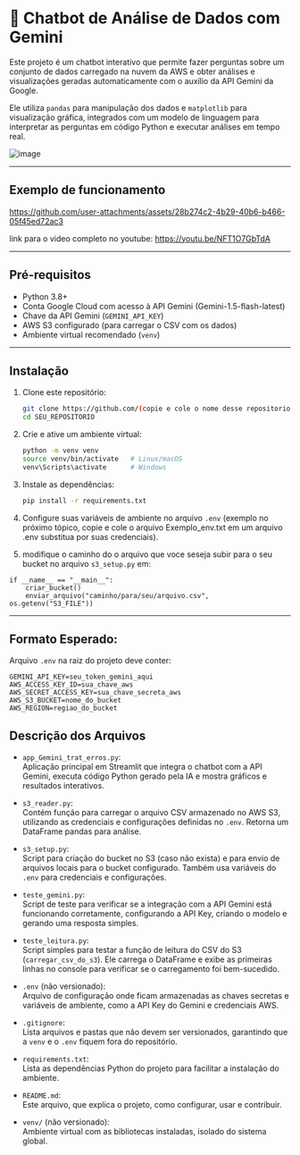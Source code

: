 # 🤖 Chatbot de Análise de Dados com Gemini

Este projeto é um chatbot interativo que permite fazer perguntas sobre um conjunto de dados carregado na nuvem da AWS e obter análises e visualizações geradas automaticamente com o auxílio da API Gemini da Google. 

Ele utiliza `pandas` para manipulação dos dados e `matplotlib` para visualização gráfica, integrados com um modelo de linguagem para interpretar as perguntas em código Python e executar análises em tempo real.

![image](https://github.com/user-attachments/assets/1cef942d-beca-4d9f-a46a-c23e6e8141ee)

---

## Exemplo de funcionamento



https://github.com/user-attachments/assets/28b274c2-4b29-40b6-b466-05f45ed72ac3



link para o video completo no youtube: https://youtu.be/NFT1O7GbTdA

---

## Pré-requisitos

- Python 3.8+
- Conta Google Cloud com acesso à API Gemini (Gemini-1.5-flash-latest)
- Chave da API Gemini (`GEMINI_API_KEY`)
- AWS S3 configurado (para carregar o CSV com os dados)
- Ambiente virtual recomendado (`venv`)

---

## Instalação

1. Clone este repositório:
    ```bash
    git clone https://github.com/(copie e cole o nome desse repositorio)
    cd SEU_REPOSITORIO
    ```

2. Crie e ative um ambiente virtual:
    ```bash
    python -m venv venv
    source venv/bin/activate   # Linux/macOS
    venv\Scripts\activate      # Windows
    ```

3. Instale as dependências:
    ```bash
    pip install -r requirements.txt
    ```

4. Configure suas variáveis de ambiente no arquivo `.env` (exemplo no próximo tópico, copie e cole o arquivo Exemplo_env.txt em um arquivo .env substitua por suas credenciais).

5. modifique o caminho do o arquivo que voce seseja subir para o seu bucket no arquivo `s3_setup.py` em:

```
if __name__ == "__main__":
    criar_bucket()
    enviar_arquivo("caminho/para/seu/arquivo.csv", os.getenv("S3_FILE"))
```

---

## Formato Esperado:

Arquivo `.env` na raiz do projeto deve conter:

```env
GEMINI_API_KEY=seu_token_gemini_aqui
AWS_ACCESS_KEY_ID=sua_chave_aws
AWS_SECRET_ACCESS_KEY=sua_chave_secreta_aws
AWS_S3_BUCKET=nome_do_bucket
AWS_REGION=regiao_do_bucket
```

## Descrição dos Arquivos

- `app_Gemini_trat_erros.py`:  
  Aplicação principal em Streamlit que integra o chatbot com a API Gemini, executa código Python gerado pela IA e mostra gráficos e resultados interativos.

- `s3_reader.py`:  
  Contém função para carregar o arquivo CSV armazenado no AWS S3, utilizando as credenciais e configurações definidas no `.env`. Retorna um DataFrame pandas para análise.

- `s3_setup.py`:  
  Script para criação do bucket no S3 (caso não exista) e para envio de arquivos locais para o bucket configurado. Também usa variáveis do `.env` para credenciais e configurações.

- `teste_gemini.py`:  
  Script de teste para verificar se a integração com a API Gemini está funcionando corretamente, configurando a API Key, criando o modelo e gerando uma resposta simples.

- `teste_leitura.py`:  
  Script simples para testar a função de leitura do CSV do S3 (`carregar_csv_do_s3`). Ele carrega o DataFrame e exibe as primeiras linhas no console para verificar se o carregamento foi bem-sucedido.

- `.env` (não versionado):  
  Arquivo de configuração onde ficam armazenadas as chaves secretas e variáveis de ambiente, como a API Key do Gemini e credenciais AWS.

- `.gitignore`:  
  Lista arquivos e pastas que não devem ser versionados, garantindo que a `venv` e o `.env` fiquem fora do repositório.

- `requirements.txt`:  
  Lista as dependências Python do projeto para facilitar a instalação do ambiente.

- `README.md`:  
  Este arquivo, que explica o projeto, como configurar, usar e contribuir.

- `venv/` (não versionado):  
  Ambiente virtual com as bibliotecas instaladas, isolado do sistema global.

